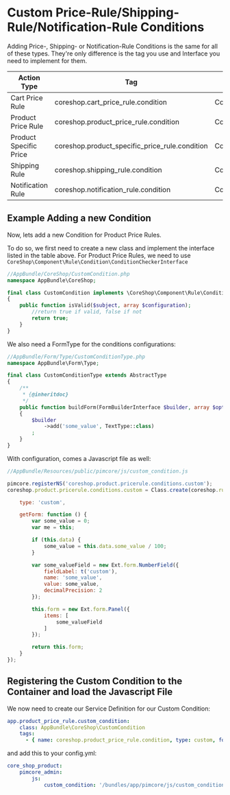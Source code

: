 # Custom Price-Rule/Shipping-Rule/Notification-Rule Conditions

Adding Price-, Shipping- or Notification-Rule Conditions is the same for all of these types. They're only difference is the
tag you use and Interface you need to implement for them.


| Action Type               | Tag                                              | Interface                                                   |
| ------------------------- | ------------------------------------------------ | ----------------------------------------------------------- |
| Cart Price Rule           | coreshop.cart_price_rule.condition               | CoreShop\Component\Rule\Condition\ConditionCheckerInterface |
| Product Price Rule        | coreshop.product_price_rule.condition            | CoreShop\Component\Rule\Condition\ConditionCheckerInterface |
| Product Specific Price    | coreshop.product_specific_price_rule.condition   | CoreShop\Component\Rule\Condition\ConditionCheckerInterface |
| Shipping Rule             | coreshop.shipping_rule.condition                 | CoreShop\Component\Rule\Condition\ConditionCheckerInterface |
| Notification Rule         | coreshop.notification_rule.condition             | CoreShop\Component\Rule\Condition\ConditionCheckerInterface |


## Example Adding a new Condition
Now, lets add a new Condition for Product Price Rules.

To do so, we first need to create a new class and implement the interface listed in the table above. For Product Price Rules, we need to use
```CoreShop\Component\Rule\Condition\ConditionCheckerInterface```

```php
//AppBundle/CoreShop/CustomCondition.php
namespace AppBundle\CoreShop;

final class CustomCondition implements \CoreShop\Component\Rule\Condition\ConditionCheckerInterface
{
    public function isValid($subject, array $configuration);
        //return true if valid, false if not
        return true;
    }
}
```

We also need a FormType for the conditions configurations:

```php
//AppBundle/Form/Type/CustomConditionType.php
namespace AppBundle\Form\Type;

final class CustomConditionType extends AbstractType
{
    /**
     * {@inheritdoc}
     */
    public function buildForm(FormBuilderInterface $builder, array $options)
    {
        $builder
            ->add('some_value', TextType::class)
        ;
    }
}
```

With configuration, comes a Javascript file as well:

```javascript
//AppBundle/Resources/public/pimcore/js/custom_condition.js

pimcore.registerNS('coreshop.product.pricerule.conditions.custom');
coreshop.product.pricerule.conditions.custom = Class.create(coreshop.rules.conditions.abstract, {

    type: 'custom',

    getForm: function () {
        var some_value = 0;
        var me = this;

        if (this.data) {
            some_value = this.data.some_value / 100;
        }

        var some_valueField = new Ext.form.NumberField({
            fieldLabel: t('custom'),
            name: 'some_value',
            value: some_value,
            decimalPrecision: 2
        });

        this.form = new Ext.form.Panel({
            items: [
                some_valueField
            ]
        });

        return this.form;
    }
});

```

## Registering the Custom Condition to the Container and load the Javascript File
We now need to create our Service Definition for our Custom Condition:

```yaml
app.product_price_rule.custom_condition:
    class: AppBundle\CoreShop\CustomCondition
    tags:
      - { name: coreshop.product_price_rule.condition, type: custom, form-type: AppBundle\Form\Type\CustomConditionType }
```

and add this to your config.yml:

```yaml
core_shop_product:
    pimcore_admin:
        js:
            custom_condition: '/bundles/app/pimcore/js/custom_condition.js'
```